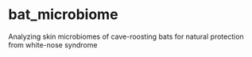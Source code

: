 # bat_microbiome
Analyzing skin microbiomes of cave-roosting bats for natural protection from white-nose syndrome

